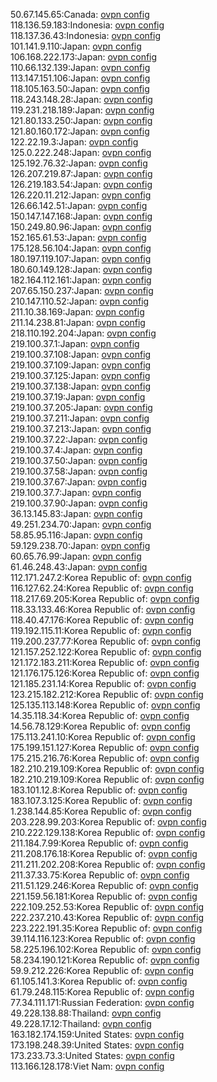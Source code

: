 50.67.145.65:Canada: [ovpn config](vpn/50_67_145_65.ovpn)  
118.136.59.183:Indonesia: [ovpn config](vpn/118_136_59_183.ovpn)  
118.137.36.43:Indonesia: [ovpn config](vpn/118_137_36_43.ovpn)  
101.141.9.110:Japan: [ovpn config](vpn/101_141_9_110.ovpn)  
106.168.222.173:Japan: [ovpn config](vpn/106_168_222_173.ovpn)  
110.66.132.139:Japan: [ovpn config](vpn/110_66_132_139.ovpn)  
113.147.151.106:Japan: [ovpn config](vpn/113_147_151_106.ovpn)  
118.105.163.50:Japan: [ovpn config](vpn/118_105_163_50.ovpn)  
118.243.148.28:Japan: [ovpn config](vpn/118_243_148_28.ovpn)  
119.231.218.189:Japan: [ovpn config](vpn/119_231_218_189.ovpn)  
121.80.133.250:Japan: [ovpn config](vpn/121_80_133_250.ovpn)  
121.80.160.172:Japan: [ovpn config](vpn/121_80_160_172.ovpn)  
122.22.19.3:Japan: [ovpn config](vpn/122_22_19_3.ovpn)  
125.0.222.248:Japan: [ovpn config](vpn/125_0_222_248.ovpn)  
125.192.76.32:Japan: [ovpn config](vpn/125_192_76_32.ovpn)  
126.207.219.87:Japan: [ovpn config](vpn/126_207_219_87.ovpn)  
126.219.183.54:Japan: [ovpn config](vpn/126_219_183_54.ovpn)  
126.220.11.212:Japan: [ovpn config](vpn/126_220_11_212.ovpn)  
126.66.142.51:Japan: [ovpn config](vpn/126_66_142_51.ovpn)  
150.147.147.168:Japan: [ovpn config](vpn/150_147_147_168.ovpn)  
150.249.80.96:Japan: [ovpn config](vpn/150_249_80_96.ovpn)  
152.165.61.53:Japan: [ovpn config](vpn/152_165_61_53.ovpn)  
175.128.56.104:Japan: [ovpn config](vpn/175_128_56_104.ovpn)  
180.197.119.107:Japan: [ovpn config](vpn/180_197_119_107.ovpn)  
180.60.149.128:Japan: [ovpn config](vpn/180_60_149_128.ovpn)  
182.164.112.161:Japan: [ovpn config](vpn/182_164_112_161.ovpn)  
207.65.150.237:Japan: [ovpn config](vpn/207_65_150_237.ovpn)  
210.147.110.52:Japan: [ovpn config](vpn/210_147_110_52.ovpn)  
211.10.38.169:Japan: [ovpn config](vpn/211_10_38_169.ovpn)  
211.14.238.81:Japan: [ovpn config](vpn/211_14_238_81.ovpn)  
218.110.192.204:Japan: [ovpn config](vpn/218_110_192_204.ovpn)  
219.100.37.1:Japan: [ovpn config](vpn/219_100_37_1.ovpn)  
219.100.37.108:Japan: [ovpn config](vpn/219_100_37_108.ovpn)  
219.100.37.109:Japan: [ovpn config](vpn/219_100_37_109.ovpn)  
219.100.37.125:Japan: [ovpn config](vpn/219_100_37_125.ovpn)  
219.100.37.138:Japan: [ovpn config](vpn/219_100_37_138.ovpn)  
219.100.37.19:Japan: [ovpn config](vpn/219_100_37_19.ovpn)  
219.100.37.205:Japan: [ovpn config](vpn/219_100_37_205.ovpn)  
219.100.37.211:Japan: [ovpn config](vpn/219_100_37_211.ovpn)  
219.100.37.213:Japan: [ovpn config](vpn/219_100_37_213.ovpn)  
219.100.37.22:Japan: [ovpn config](vpn/219_100_37_22.ovpn)  
219.100.37.4:Japan: [ovpn config](vpn/219_100_37_4.ovpn)  
219.100.37.50:Japan: [ovpn config](vpn/219_100_37_50.ovpn)  
219.100.37.58:Japan: [ovpn config](vpn/219_100_37_58.ovpn)  
219.100.37.67:Japan: [ovpn config](vpn/219_100_37_67.ovpn)  
219.100.37.7:Japan: [ovpn config](vpn/219_100_37_7.ovpn)  
219.100.37.90:Japan: [ovpn config](vpn/219_100_37_90.ovpn)  
36.13.145.83:Japan: [ovpn config](vpn/36_13_145_83.ovpn)  
49.251.234.70:Japan: [ovpn config](vpn/49_251_234_70.ovpn)  
58.85.95.116:Japan: [ovpn config](vpn/58_85_95_116.ovpn)  
59.129.238.70:Japan: [ovpn config](vpn/59_129_238_70.ovpn)  
60.65.76.99:Japan: [ovpn config](vpn/60_65_76_99.ovpn)  
61.46.248.43:Japan: [ovpn config](vpn/61_46_248_43.ovpn)  
112.171.247.2:Korea Republic of: [ovpn config](vpn/112_171_247_2.ovpn)  
116.127.62.24:Korea Republic of: [ovpn config](vpn/116_127_62_24.ovpn)  
118.217.69.205:Korea Republic of: [ovpn config](vpn/118_217_69_205.ovpn)  
118.33.133.46:Korea Republic of: [ovpn config](vpn/118_33_133_46.ovpn)  
118.40.47.176:Korea Republic of: [ovpn config](vpn/118_40_47_176.ovpn)  
119.192.115.11:Korea Republic of: [ovpn config](vpn/119_192_115_11.ovpn)  
119.200.237.77:Korea Republic of: [ovpn config](vpn/119_200_237_77.ovpn)  
121.157.252.122:Korea Republic of: [ovpn config](vpn/121_157_252_122.ovpn)  
121.172.183.211:Korea Republic of: [ovpn config](vpn/121_172_183_211.ovpn)  
121.176.175.126:Korea Republic of: [ovpn config](vpn/121_176_175_126.ovpn)  
121.185.231.14:Korea Republic of: [ovpn config](vpn/121_185_231_14.ovpn)  
123.215.182.212:Korea Republic of: [ovpn config](vpn/123_215_182_212.ovpn)  
125.135.113.148:Korea Republic of: [ovpn config](vpn/125_135_113_148.ovpn)  
14.35.118.34:Korea Republic of: [ovpn config](vpn/14_35_118_34.ovpn)  
14.56.78.129:Korea Republic of: [ovpn config](vpn/14_56_78_129.ovpn)  
175.113.241.10:Korea Republic of: [ovpn config](vpn/175_113_241_10.ovpn)  
175.199.151.127:Korea Republic of: [ovpn config](vpn/175_199_151_127.ovpn)  
175.215.216.76:Korea Republic of: [ovpn config](vpn/175_215_216_76.ovpn)  
182.210.219.109:Korea Republic of: [ovpn config](vpn/182_210_219_109.ovpn)  
182.210.219.109:Korea Republic of: [ovpn config](vpn/182_210_219_109.ovpn)  
183.101.12.8:Korea Republic of: [ovpn config](vpn/183_101_12_8.ovpn)  
183.107.3.125:Korea Republic of: [ovpn config](vpn/183_107_3_125.ovpn)  
1.238.144.85:Korea Republic of: [ovpn config](vpn/1_238_144_85.ovpn)  
203.228.99.203:Korea Republic of: [ovpn config](vpn/203_228_99_203.ovpn)  
210.222.129.138:Korea Republic of: [ovpn config](vpn/210_222_129_138.ovpn)  
211.184.7.99:Korea Republic of: [ovpn config](vpn/211_184_7_99.ovpn)  
211.208.176.18:Korea Republic of: [ovpn config](vpn/211_208_176_18.ovpn)  
211.211.202.208:Korea Republic of: [ovpn config](vpn/211_211_202_208.ovpn)  
211.37.33.75:Korea Republic of: [ovpn config](vpn/211_37_33_75.ovpn)  
211.51.129.246:Korea Republic of: [ovpn config](vpn/211_51_129_246.ovpn)  
221.159.56.181:Korea Republic of: [ovpn config](vpn/221_159_56_181.ovpn)  
222.109.252.53:Korea Republic of: [ovpn config](vpn/222_109_252_53.ovpn)  
222.237.210.43:Korea Republic of: [ovpn config](vpn/222_237_210_43.ovpn)  
223.222.191.35:Korea Republic of: [ovpn config](vpn/223_222_191_35.ovpn)  
39.114.116.123:Korea Republic of: [ovpn config](vpn/39_114_116_123.ovpn)  
58.225.196.102:Korea Republic of: [ovpn config](vpn/58_225_196_102.ovpn)  
58.234.190.121:Korea Republic of: [ovpn config](vpn/58_234_190_121.ovpn)  
59.9.212.226:Korea Republic of: [ovpn config](vpn/59_9_212_226.ovpn)  
61.105.141.3:Korea Republic of: [ovpn config](vpn/61_105_141_3.ovpn)  
61.79.248.115:Korea Republic of: [ovpn config](vpn/61_79_248_115.ovpn)  
77.34.111.171:Russian Federation: [ovpn config](vpn/77_34_111_171.ovpn)  
49.228.138.88:Thailand: [ovpn config](vpn/49_228_138_88.ovpn)  
49.228.17.12:Thailand: [ovpn config](vpn/49_228_17_12.ovpn)  
163.182.174.159:United States: [ovpn config](vpn/163_182_174_159.ovpn)  
173.198.248.39:United States: [ovpn config](vpn/173_198_248_39.ovpn)  
173.233.73.3:United States: [ovpn config](vpn/173_233_73_3.ovpn)  
113.166.128.178:Viet Nam: [ovpn config](vpn/113_166_128_178.ovpn)  
